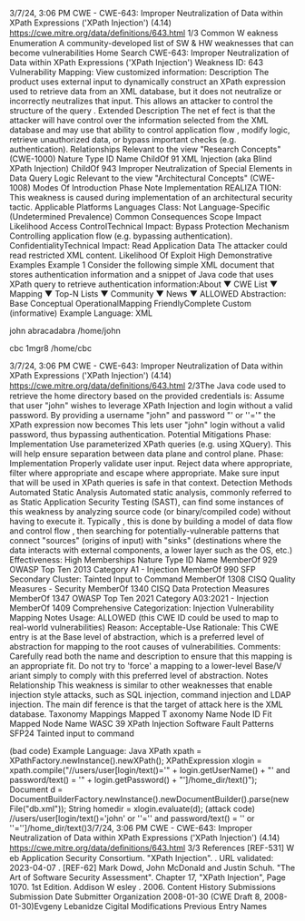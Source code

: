 3/7/24, 3:06 PM CWE - CWE-643: Improper Neutralization of Data within XPath Expressions ('XPath Injection') (4.14)
https://cwe.mitre.org/data/deﬁnitions/643.html 1/3
Common W eakness Enumeration
A community-developed list of SW & HW weaknesses that can become
vulnerabilities
Home Search
CWE-643: Improper Neutralization of Data within XPath Expressions ('XPath
Injection')
Weakness ID: 643
Vulnerability Mapping: 
View customized information:
 Description
The product uses external input to dynamically construct an XPath expression used to retrieve data from an XML database, but it
does not neutralize or incorrectly neutralizes that input. This allows an attacker to control the structure of the query .
 Extended Description
The net ef fect is that the attacker will have control over the information selected from the XML database and may use that ability to
control application flow , modify logic, retrieve unauthorized data, or bypass important checks (e.g. authentication).
 Relationships
 Relevant to the view "Research Concepts" (CWE-1000)
Nature Type ID Name
ChildOf 91 XML Injection (aka Blind XPath Injection)
ChildOf 943 Improper Neutralization of Special Elements in Data Query Logic
 Relevant to the view "Architectural Concepts" (CWE-1008)
 Modes Of Introduction
Phase Note
Implementation REALIZA TION: This weakness is caused during implementation of an architectural security tactic.
 Applicable Platforms
Languages
Class: Not Language-Specific (Undetermined Prevalence)
 Common Consequences
Scope Impact Likelihood
Access ControlTechnical Impact: Bypass Protection Mechanism
Controlling application flow (e.g. bypassing authentication).
ConfidentialityTechnical Impact: Read Application Data
The attacker could read restricted XML content.
 Likelihood Of Exploit
High
 Demonstrative Examples
Example 1
Consider the following simple XML document that stores authentication information and a snippet of Java code that uses XPath query
to retrieve authentication information:About ▼ CWE List ▼ Mapping ▼ Top-N Lists ▼ Community ▼ News ▼
ALLOWED
Abstraction: Base
Conceptual OperationalMapping
FriendlyComplete Custom
(informative) Example Language: XML 


john
abracadabra
/home/john


cbc
1mgr8
/home/cbc

3/7/24, 3:06 PM CWE - CWE-643: Improper Neutralization of Data within XPath Expressions ('XPath Injection') (4.14)
https://cwe.mitre.org/data/deﬁnitions/643.html 2/3The Java code used to retrieve the home directory based on the provided credentials is:
Assume that user "john" wishes to leverage XPath Injection and login without a valid password. By providing a username "john" and
password "' or ''='" the XPath expression now becomes
This lets user "john" login without a valid password, thus bypassing authentication.
 Potential Mitigations
Phase: Implementation
Use parameterized XPath queries (e.g. using XQuery). This will help ensure separation between data plane and control plane.
Phase: Implementation
Properly validate user input. Reject data where appropriate, filter where appropriate and escape where appropriate. Make sure
input that will be used in XPath queries is safe in that context.
 Detection Methods
Automated Static Analysis
Automated static analysis, commonly referred to as Static Application Security Testing (SAST), can find some instances of this
weakness by analyzing source code (or binary/compiled code) without having to execute it. Typically , this is done by building a
model of data flow and control flow , then searching for potentially-vulnerable patterns that connect "sources" (origins of input)
with "sinks" (destinations where the data interacts with external components, a lower layer such as the OS, etc.)
Effectiveness: High
 Memberships
Nature Type ID Name
MemberOf 929 OWASP Top Ten 2013 Category A1 - Injection
MemberOf 990 SFP Secondary Cluster: Tainted Input to Command
MemberOf 1308 CISQ Quality Measures - Security
MemberOf 1340 CISQ Data Protection Measures
MemberOf 1347 OWASP Top Ten 2021 Category A03:2021 - Injection
MemberOf 1409 Comprehensive Categorization: Injection
 Vulnerability Mapping Notes
Usage: ALLOWED (this CWE ID could be used to map to real-world vulnerabilities)
Reason: Acceptable-Use
Rationale:
This CWE entry is at the Base level of abstraction, which is a preferred level of abstraction for mapping to the root causes of
vulnerabilities.
Comments:
Carefully read both the name and description to ensure that this mapping is an appropriate fit. Do not try to 'force' a mapping to a
lower-level Base/V ariant simply to comply with this preferred level of abstraction.
 Notes
Relationship
This weakness is similar to other weaknesses that enable injection style attacks, such as SQL injection, command injection and
LDAP injection. The main dif ference is that the target of attack here is the XML database.
 Taxonomy Mappings
Mapped T axonomy Name Node ID Fit Mapped Node Name
WASC 39 XPath Injection
Software Fault Patterns SFP24 Tainted input to command

(bad code) Example Language: Java 
XPath xpath = XPathFactory.newInstance().newXPath();
XPathExpression xlogin = xpath.compile("//users/user[login/text()='" + login.getUserName() + "' and password/text() = '" +
login.getPassword() + "']/home\_dir/text()");
Document d = DocumentBuilderFactory.newInstance().newDocumentBuilder().parse(new File("db.xml"));
String homedir = xlogin.evaluate(d);
(attack code) 
//users/user[login/text()='john' or ''='' and password/text() = '' or ''='']/home\_dir/text()3/7/24, 3:06 PM CWE - CWE-643: Improper Neutralization of Data within XPath Expressions ('XPath Injection') (4.14)
https://cwe.mitre.org/data/deﬁnitions/643.html 3/3
 References
[REF-531] W eb Application Security Consortium. "XPath Injection".
. URL validated: 2023-04-07 .
[REF-62] Mark Dowd, John McDonald and Justin Schuh. "The Art of Software Security Assessment". Chapter 17, "XPath
Injection", Page 1070. 1st Edition. Addison W esley . 2006.
 Content History
 Submissions
Submission Date Submitter Organization
2008-01-30
(CWE Draft 8, 2008-01-30)Evgeny Lebanidze Cigital
 Modifications
 Previous Entry Names